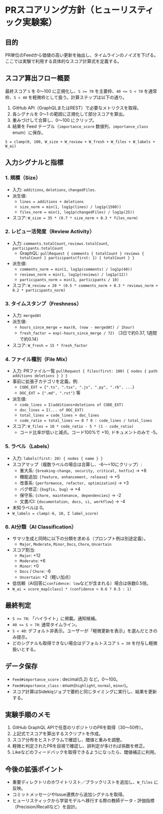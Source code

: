 # PRスコアリング方針（ヒューリスティック実験案）

## 目的
PR単位のFeedから価値の高い更新を抽出し、タイムラインのノイズを下げる。ここでは実験で利用する具体的なスコア計算式を定義する。

## スコア算出フロー概要
最終スコア `S` を 0〜100 に正規化し、`S >= 70` を主要枠、`40 <= S < 70` を通常枠、`S < 40` を軽微枠として扱う。計算ステップは以下の通り。

1. GitHub API（GraphQLまたはREST）で必要なメトリクスを取得。
2. 各シグナルを 0〜1 の範囲に正規化して部分スコアを算出。
3. 重みづけして合算し、0〜100 にクリップ。
4. 結果を Feed テーブル（`importance_score` 数値列、`importance_class` enum）に保存。

`S = clamp(0, 100, W_size + W_review + W_fresh + W_files + W_labels + W_ai)`

## 入力シグナルと指標

### 1. 規模（Size）
- 入力: `additions`, `deletions`, `changedFiles`.
- 派生値:
  - `lines = additions + deletions`
  - `size_norm = min(1, log1p(lines) / log1p(1500))`
  - `files_norm = min(1, log1p(changedFiles) / log1p(25))`
- スコア: `W_size = 35 * (0.7 * size_norm + 0.3 * files_norm)`

### 2. レビュー活発度（Review Activity）
- 入力: `comments.totalCount`, `reviews.totalCount`, `participants.totalCount`
  - GraphQL: `pullRequest { comments { totalCount } reviews { totalCount } participants(first: 1) { totalCount } }`
- 派生値:
  - `comments_norm = min(1, log1p(comments) / log1p(40))`
  - `reviews_norm = min(1, log1p(reviews) / log1p(12))`
  - `participants_norm = min(1, participants / 10)`
- スコア: `W_review = 20 * (0.5 * comments_norm + 0.3 * reviews_norm + 0.2 * participants_norm)`

### 3. タイムスタンプ（Freshness）
- 入力: `mergedAt`
- 派生値:
  - `hours_since_merge = max(0, (now - mergedAt) / 1hour)`
  - `fresh_factor = exp(-hours_since_merge / 72)` （3日で約0.37, 1週間で約0.14）
- スコア: `W_fresh = 15 * fresh_factor`

### 4. ファイル種別（File Mix）
- 入力: PRファイル一覧 `pullRequest { files(first: 100) { nodes { path additions deletions } } }`
- 事前に拡張子カテゴリを定義。例:
  - `CODE_EXT = {".ts", ".tsx", ".js", ".py", ".rb", ...}`
  - `DOC_EXT = {".md", ".rst"}` 等
- 派生値:
  - `code_lines = Σ(additions+deletions of CODE_EXT)`
  - `doc_lines = Σ(... of DOC_EXT)`
  - `total_lines = code_lines + doc_lines`
  - `code_ratio = total_lines == 0 ? 0 : code_lines / total_lines`
- スコア: `W_files = 10 * code_ratio - 5 * (1 - code_ratio)`
  - コード比率が低いと減点。コード100%で +10, ドキュメントのみで -5。

### 5. ラベル（Labels）
- 入力: `labels(first: 20) { nodes { name } }`
- スコアマップ（複数ラベルの場合は合算し、-6〜+10にクリップ）:
  - 重大系: `{breaking-change, security, critical, hotfix}` → +8
  - 機能追加: `{feature, enhancement, release}` → +5
  - 改善系: `{performance, refactor, optimization}` → +3
  - バグ修正: `{bugfix, bug}` → +4
  - 保守系: `{chore, maintenance, dependencies}` → -2
  - 文書/CI: `{documentation, docs, ci, workflow}` → -4
- 未知ラベルは 0。
- `W_labels = clamp(-6, 10, Σ label_score)`

### 6. AI分類（AI Classification）
- サマリ生成と同時に以下の分類を求める（プロンプト例は別途定義）。
  - `Major`, `Moderate`, `Minor`, `Docs`, `Chore`, `Uncertain`
- スコア割当:
  - `Major`: +12
  - `Moderate`: +6
  - `Minor`: +0
  - `Docs` / `Chore`: -6
  - `Uncertain`: +2（軽い加点）
- 低信頼（AI回答に`confidence: low`などが含まれる）場合は係数0.5倍。
- `W_ai = score_map[class] * (confidence < 0.6 ? 0.5 : 1)`

## 最終判定
- `S >= 70`: 「ハイライト」に掲載。通知候補。
- `40 <= S < 70`: 通常タイムライン。
- `S < 40`: デフォルト非表示。ユーザーが「軽微更新を表示」を選んだときのみ提示。
- どのシグナルも取得できない場合はデフォルトスコア `S = 30` を付与し軽微扱いとする。

## データ保存
- `Feed#importance_score` : decimal(5,2) など。0〜100。
- `Feed#importance_class` : enum(`highlight`, `normal`, `minor`)。
- スコア計算はSidekiqジョブで要約と同じタイミングに実行し、結果を更新する。

## 実験手順のメモ
1. GitHub GraphQL APIで任意のリポジトリのPRを取得（30〜50件）。
2. 上記式でスコアを算出するスクリプトを作成。
3. スコア分布をヒストグラムで確認し、閾値と重みを調整。
4. 軽微と判定されたPRを目視で確認し、誤判定が多ければ係数を修正。
5. Likeなどのフィードバックを取得できるようになったら、閾値補正に利用。

## 今後の拡張ポイント
- 重要ディレクトリのホワイトリスト／ブラックリストを追加し、`W_files` に反映。
- コミットメッセージやIssue連携から追加シグナルを取得。
- ヒューリスティックから学習モデルへ移行する際の教師データ・評価指標（Precision/Recallなど）を設計。

